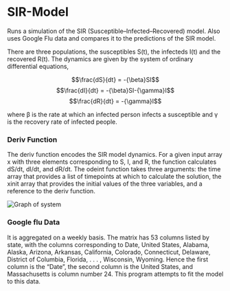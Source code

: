 # SIR-Model
Runs a simulation of the SIR (Susceptible–Infected–Recovered) model. Also uses Google Flu data and compares it to the predictions of the SIR model.

There are three populations, the susceptibles S(t), the infecteds I(t) and the recovered R(t). The dynamics are given by the system of ordinary differential equations,

$$\frac{dS}{dt} = -{\beta}SI$$
$$\frac{dI}{dt} = -{\beta}SI-{\gamma}I$$
$$\frac{dR}{dt} = -{\gamma}I$$

where β is the rate at which an infected person infects a susceptible and γ is the recovery rate of infected people.

### Deriv Function
The deriv function encodes the SIR model dynamics. For a given input array x with three elements corresponding to S, I, and R, the function calculates dS/dt, dI/dt, and dR/dt. The odeint function takes three arguments: the time array that provides a list of timepoints at which to calculate the solution, the xinit array that provides the initial values of the three variables, and a reference to the deriv function.

![Graph of system](<"https://user-images.githubusercontent.com/57569515/173251467-27e2e914-f138-49d3-a602-0eb7ff60f609.png">)

### Google flu Data
It is aggregated on a weekly basis. The matrix has 53 columns listed by state, with the columns corresponding to Date, United States, Alabama, Alaska, Arizona, Arkansas, California, Colorado, Connecticut, Delaware, District of Columbia, Florida, . . . , Wisconsin, Wyoming. Hence the first column is the “Date”, the second column is the United States, and Massachusetts is column
number 24. This program attempts to fit the model to this data.
